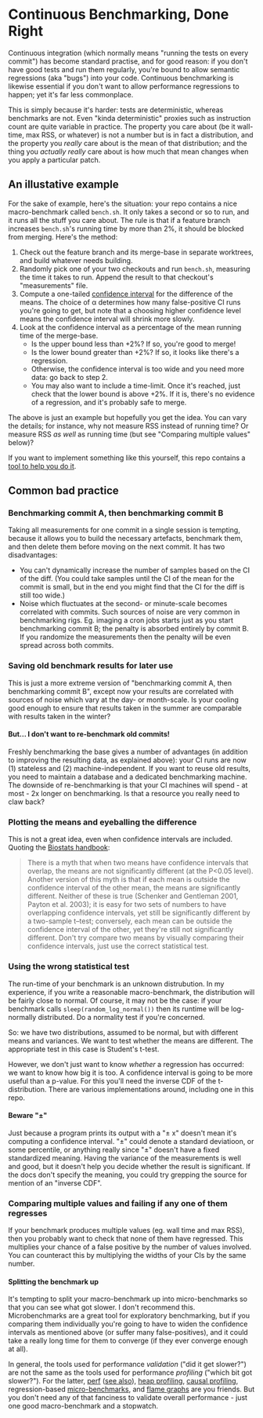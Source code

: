 # Continuous Benchmarking, Done Right

Continuous integration (which normally means "running the tests on every
commit") has become standard practise, and for good reason: if you don't
have good tests and run them regularly, you're bound to allow semantic
regressions (aka "bugs") into your code.  Continuous benchmarking is likewise
essential if you don't want to allow performance regressions to happen;
yet it's far less commonplace.

This is simply because it's harder: tests are deterministic, whereas benchmarks
are not.  Even "kinda deterministic" proxies such as instruction count are
quite variable in practice.  The property you care about (be it wall-time,
max RSS, or whatever) is not a number but is in fact a distribution, and the
property you _really_ care about is the mean of that distribution; and the
thing you _actually really_ care about is how much that mean changes when
you apply a particular patch.

## An illustative example

For the sake of example, here's the situation: your repo contains a nice
macro-benchmark called `bench.sh`.  It only takes a second or so to run,
and it runs all the stuff you care about.  The rule is that if a feature
branch increases `bench.sh`'s running time by more than 2%, it should be
blocked from merging.  Here's the method:

1. Check out the feature branch and its merge-base in separate worktrees,
   and build whatever needs building.
2. Randomly pick one of your two checkouts and run `bench.sh`, measuring the
   time it takes to run.  Append the result to that checkout's "measurements"
   file.
3. Compute a one-tailed [confidence interval] for the difference of the means.
   The choice of α determines how many false-positive CI runs you're going to
   get, but note that a choosing higher confidence level means the confidence
   interval will shrink more slowly.
4. Look at the confidence interval as a percentage of the mean running time
   of the merge-base.
    * Is the upper bound less than +2%?  If so, you're good to merge!
    * Is the lower bound greater than +2%?  If so, it looks like there's
      a regression.
    * Otherwise, the confidence interval is too wide and you need more data:
      go back to step 2.
    * You may also want to include a time-limit.  Once it's reached, just
      check that the lower bound is above +2%.  If it is, there's no evidence
      of a regression, and it's probably safe to merge.

The above is just an example but hopefully you get the idea.  You can vary the
details; for instance, why not measure RSS instead of running time?  Or measure
RSS _as well_ as running time (but see "Comparing multiple values" below)?

If you want to implement something like this yourself, this repo contains a
[tool to help you do it](cbdr.md).

[confidence interval]: https://en.wikipedia.org/wiki/Welch%27s_t-test

## Common bad practice

### Benchmarking commit A, then benchmarking commit B

Taking all measurements for one commit in a single session is tempting,
because it allows you to build the necessary artefacts, benchmark them, and
then delete them before moving on the next commit.  It has two disadvantages:

* You can't dynamically increase the number of samples based on the CI of
  the diff.  (You could take samples until the CI of the mean for the commit
  is small, but in the end you might find that the CI for the diff is still
  too wide.)
* Noise which fluctuates at the second- or minute-scale becomes correlated
  with commits.  Such sources of noise are very common in benchmarking rigs.
  Eg. imaging a cron jobs starts just as you start benchmarking commit B;
  the penalty is absorbed entirely by commit B.  If you randomize the
  measurements then the penalty will be even spread across both commits.

### Saving old benchmark results for later use

This is just a more extreme version of "benchmarking commit A, then
benchmarking commit B", except now your results are correlated with sources
of noise which vary at the day- or month-scale.  Is your cooling good enough
to ensure that results taken in the summer are comparable with results taken
in the winter?

#### But... I don't want to re-benchmark old commits!

Freshly benchmarking the base gives a number of advantages (in addition to
improving the resulting data, as explained above): your CI runs are now (1)
stateless and (2) machine-independent.  If you want to reuse old results,
you need to maintain a database and a dedicated benchmarking machine.
The downside of re-benchmarking is that your CI machines will spend - at most -
2x longer on benchmarking.  Is that a resource you really need to claw back?

### Plotting the means and eyeballing the difference

This is not a great idea, even when confidence intervals are included.
Quoting the [Biostats handbook]:

> There is a myth that when two means have confidence intervals that overlap,
> the means are not significantly different (at the P<0.05 level). Another
> version of this myth is that if each mean is outside the confidence
> interval of the other mean, the means are significantly different. Neither
> of these is true (Schenker and Gentleman 2001, Payton et al. 2003); it
> is easy for two sets of numbers to have overlapping confidence intervals,
> yet still be significantly different by a two-sample t–test; conversely,
> each mean can be outside the confidence interval of the other, yet they're
> still not significantly different. Don't try compare two means by visually
> comparing their confidence intervals, just use the correct statistical test.

[Biostats handbook]: http://www.biostathandbook.com/confidence.html

### Using the wrong statistical test

The run-time of your benchmark is an unknown distrubution.  In my experience,
if you write a reasonable macro-benchmark, the distribution will be fairly
close to normal.  Of course, it may not be the case: if your benchmark calls
`sleep(random_log_normal())` then its runtime will be log-normally distributed.
Do a normality test if you're concerned.

So: we have two distributions, assumed to be normal, but with different
means and variances.  We want to test whether the means are different.
The appropriate test in this case is Student's t-test.

However, we don't just want to know _whether_ a regression has occurred:
we want to know how big it is too.  A confidence interval is going to be
more useful than a p-value.  For this you'll need the inverse CDF of the
t-distribution.  There are various implementations around, including one in
this repo.

#### Beware "±"

Just because a program prints its output with a "± x" doesn't mean it's
computing a confidence interval.  "±" could denote a standard deviatioon,
or some percentile, or anything really since "±" doesn't have a fixed
standardized meaning.  Having the variance of the measurements is well and
good, but it doesn't help you decide whether the result is significant.
If the docs don't specify the meaning, you could try grepping the source
for mention of an "inverse CDF".

### Comparing multiple values and failing if any one of them regresses

If your benchmark produces multiple values (eg. wall time and max RSS), then
you probably want to check that none of them have regressed.  This multiplies
your chance of a false positive by the number of values involved.  You can
counteract this by multiplying the widths of your CIs by the same number.

#### Splitting the benchmark up

It's tempting to split your macro-benchmark up into micro-benchmarks so that
you can see what got slower.  I don't recommend this.  Microbenchmarks are a
great tool for exploratory benchmarking, but if you comparing them individually
you're going to have to widen the confidence intervals as mentioned above
(or suffer many false-positives), and it could take a really long time for
them to converge (if they ever converge enough at all).

In general, the tools used for performance _validation_ ("did it get
slower?") are not the same as the tools used for performance _profiling_
("which bit got slower?").  For the latter, [perf] ([see also]), [heap
profiling], [causal profiling], regression-based [micro-benchmarks], and
[flame graphs] are you friends.  But you don't need any of that fanciness to
validate overall performance - just one good macro-benchmark and a stopwatch.

[perf]: https://perf.wiki.kernel.org/
[see also]: http://www.brendangregg.com/perf.html
[heap profiling]: https://github.com/KDE/heaptrack
[causal profiling]: https://github.com/plasma-umass/coz
[micro-benchmarks]: http://www.serpentine.com/criterion/
[flame graphs]: https://github.com/llogiq/flame

